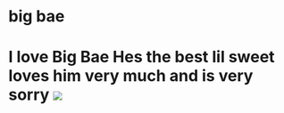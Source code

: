 <h1>big bae <h1>
I love Big Bae
Hes the best
lil sweet loves him very much and is very sorry
<img src = "https://user-images.githubusercontent.com/62961524/78076250-e84f8d80-735a-11ea-9ff8-f02421289083.jpg" />
